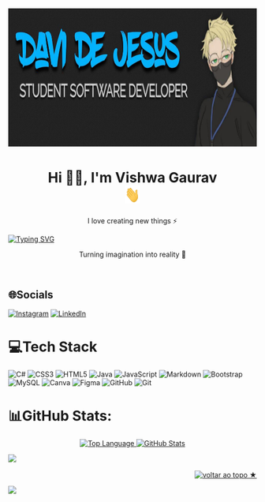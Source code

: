 # [<img src="backIMG.jpeg" width="100%" height="280vh">](https://www.linkedin.com/in/davijesus/)

<h1 align="center"> Hi 👋🏻, I'm Vishwa Gaurav </br> <img src="hi.gif" width="30px" height="35">
</h1>
<p align="center">I love creating new things ⚡</p><a href="https://git.io/typing-svg"><img src="https://readme-typing-svg.herokuapp.com?font=roboto&size=23&duration=3000&pause=1000&color=989898&width=435&lines=I+love+creating+new+things" alt="Typing SVG" /></a>
<p align="center">Turning imagination into reality 🚀</p>
<p align="center">
 <a href="https://itsvg.in" target="_blank"><img alt="" src="https://img.shields.io/badge/Portfolio-000?logo=vercel&logoColor=yellow&style=for-the-badge" style="vertical-align:center" /></a>
<a href="https://twitter.com/VishwaGauravIn" target="_blank"><img alt="" src="https://img.shields.io/badge/Twitter-000?logo=Twitter&logoColor=1DA1F2&style=for-the-badge" style="vertical-align:center" /></a>
<a href="https://linkedin.com/in/VishwaGauravIn" target="_blank"><img alt="" src="https://img.shields.io/badge/LinkedIn-000?logo=linkedin&logoColor=0A66C2&style=for-the-badge" style="vertical-align:center" /></a></p>

## 🌐Socials
[![Instagram](https://img.shields.io/badge/Instagram-%23E4405F.svg?logo=Instagram&logoColor=white)](https://instagram.com/davi_bewzenko) [![LinkedIn](https://img.shields.io/badge/LinkedIn-%230077B5.svg?logo=linkedin&logoColor=white)](https://linkedin.com/in/daviBewzenko) 

# 💻Tech Stack
![C#](https://img.shields.io/badge/c%23-000000.svg?style=for-the-badge&logo=c-sharp&logoColor=blueviolet) ![CSS3](https://img.shields.io/badge/css3-000000.svg?style=for-the-badge&logo=css3&logoColor=blue) ![HTML5](https://img.shields.io/badge/html5-000000.svg?style=for-the-badge&logo=html5&logoColor=critical) ![Java](https://img.shields.io/badge/java-000000.svg?style=for-the-badge&logo=java&logoColor=white) ![JavaScript](https://img.shields.io/badge/javascript-000000.svg?style=for-the-badge&logo=javascript&logoColor=%23F7DF1E) ![Markdown](https://img.shields.io/badge/markdown-000000.svg?style=for-the-badge&logo=markdown&logoColor=white) ![Bootstrap](https://img.shields.io/badge/bootstrap-000000.svg?style=for-the-badge&logo=bootstrap&logoColor=blueviolet) ![MySQL](https://img.shields.io/badge/mysql-000000.svg?style=for-the-badge&logo=mysql&logoColor=orange) ![Canva](https://img.shields.io/badge/Canva-000000.svg?style=for-the-badge&logo=Canva&logoColor=9cf)  ![Figma](https://img.shields.io/badge/figma-000000.svg?style=for-the-badge&logo=figma&logoColor=red)  ![GitHub](https://img.shields.io/badge/GitHub-000000?style=for-the-badge&logo=github&logoColor=white) ![Git](https://img.shields.io/badge/Git-000000?style=for-the-badge&logo=git&logoColor=orange&height='90px')
# 📊GitHub Stats:
<p align='center'>
<a href="https://github.com/DaviBewzenko" target="_blank">
            <img alt="Top Language" src="https://github-readme-stats.vercel.app/api?username=DaviBewzenko&show_icons=true&hide_border=true&theme=react&border_radius=0" height=170/>
            <img alt="GitHub Stats" src="https://github-readme-stats.vercel.app/api/top-langs/?username=DaviBewzenko&layout=compact&show_icons=true&hide_border=true&theme=react&border_radius=0" height=170/>
        </a>
</p>

<img src="https://media1.giphy.com/media/26tn33aiTi1jkl6H6/giphy.gif">

<p align="right"><a href="#top"><img src="https://img.shields.io/static/v1?label&message=voltar+ao+topo&color=0047ab&style=flat&logo" alt="voltar ao topo ★" /></a></p>
<img src="https://user-images.githubusercontent.com/82146140/177694992-9277afcb-e818-4712-b2a9-ab167d718991.svg">
